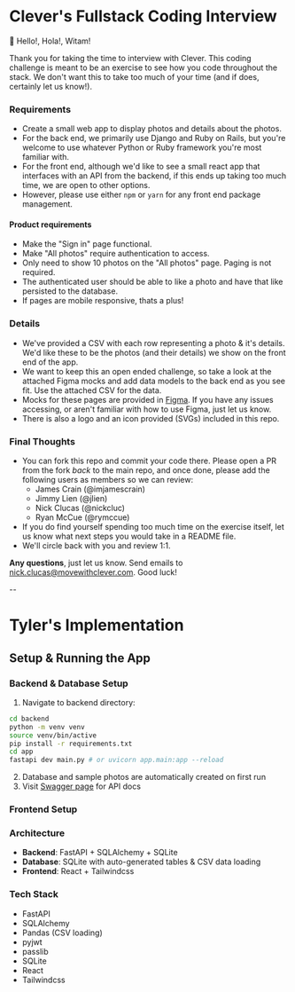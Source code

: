 # Clever's Fullstack Coding Interview

👋 Hello!, Hola!, Witam!

Thank you for taking the time to interview with Clever. This coding challenge is meant to be an exercise to see how you code throughout the stack. We don't want this to take too much of your time (and if does, certainly let us know!).

### Requirements

- Create a small web app to display photos and details about the photos.
- For the back end, we primarily use Django and Ruby on Rails, but you're welcome to use whatever Python or Ruby framework you're most familiar with.
- For the front end, although we'd like to see a small react app that interfaces with an API from the backend, if this ends up taking too much time, we are open to other options.
- However, please use either `npm` or `yarn` for any front end package management.

#### Product requirements

- Make the "Sign in" page functional.
- Make "All photos" require authentication to access.
- Only need to show 10 photos on the "All photos" page. Paging is not required.
- The authenticated user should be able to like a photo and have that like persisted to the database.
- If pages are mobile responsive, thats a plus!

### Details

- We've provided a CSV with each row representing a photo & it's details. We'd like these to be the photos (and their details) we show on the front end of the app.
- We want to keep this an open ended challenge, so take a look at the attached Figma mocks and add data models to the back end as you see fit. Use the attached CSV for the data.
- Mocks for these pages are provided in [Figma](https://www.figma.com/file/wr1seCuhlRtoFGuz1iWgyF/Frontend-Coding-Mocks?type=design&node-id=0%3A1&mode=design&t=Uw1av3TypDUDcLAd-1). If you have any issues accessing, or aren't familiar with how to use Figma, just let us know.
- There is also a logo and an icon provided (SVGs) included in this repo.

### Final Thoughts

- You can fork this repo and commit your code there. Please open a PR from the fork _back_ to the main repo, and once done, please add the following users as members so we can review:
  - James Crain (@imjamescrain)
  - Jimmy Lien (@jlien)
  - Nick Clucas (@nickcluc)
  - Ryan McCue (@rymccue)
- If you do find yourself spending too much time on the exercise itself, let us know what next steps you would take in a README file.
- We'll circle back with you and review 1:1.

**Any questions**, just let us know. Send emails to <a href="mailto:nick.clucas@movewithclever.com">nick.clucas@movewithclever.com</a>. Good luck!

--

# Tyler's Implementation

## Setup & Running the App

### Backend & Database Setup

1. Navigate to backend directory:

```bash
cd backend
python -m venv venv
source venv/bin/active
pip install -r requirements.txt
cd app
fastapi dev main.py # or uvicorn app.main:app --reload
```

2. Database and sample photos are automatically created on first run
3. Visit [Swagger page](http://localhost:8000/docs) for API docs

### Frontend Setup

### Architecture

- **Backend**: FastAPI + SQLAlchemy + SQLite
- **Database**: SQLite with auto-generated tables & CSV data loading
- **Frontend**: React + Tailwindcss

### Tech Stack

- FastAPI
- SQLAlchemy
- Pandas (CSV loading)
- pyjwt
- passlib
- SQLite
- React
- Tailwindcss
